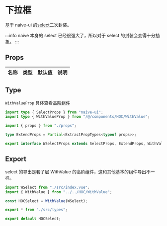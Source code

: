 # 下拉框

基于 naive-ui 的[select](https://www.naiveui.com/zh-CN/os-theme/components/select)二次封装。

:::info
naive 本身的 select 已经很强大了，所以对于 select 的封装会变得十分抽象。
:::

## Props

| 名称 | 类型 | 默认值 | 说明 |
| ---- | ---- | ------ | ---- |

## Type

`WithValueProp` 具体查看[高阶组件](/component/HOC/WithValue)

```ts
import type { SelectProps } from "naive-ui";
import type { WithValueProp } from "/@/components/HOC/WithValue";

import { props } from "./props";

type ExtendProps = Partial<ExtractPropTypes<typeof props>>;

export interface WSelectProps extends SelectProps, ExtendProps, WithValueProp {}
```

## Export

select 的导出是套了层 WithValue 的高阶组件，这和其他基本的组件导出不一样。

```ts
import WSelect from "./src/index.vue";
import { WithValue } from "../../HOC/WithValue";

const HOCSelect = WithValue(WSelect);

export * from "./src/types";

export default HOCSelect;
```
